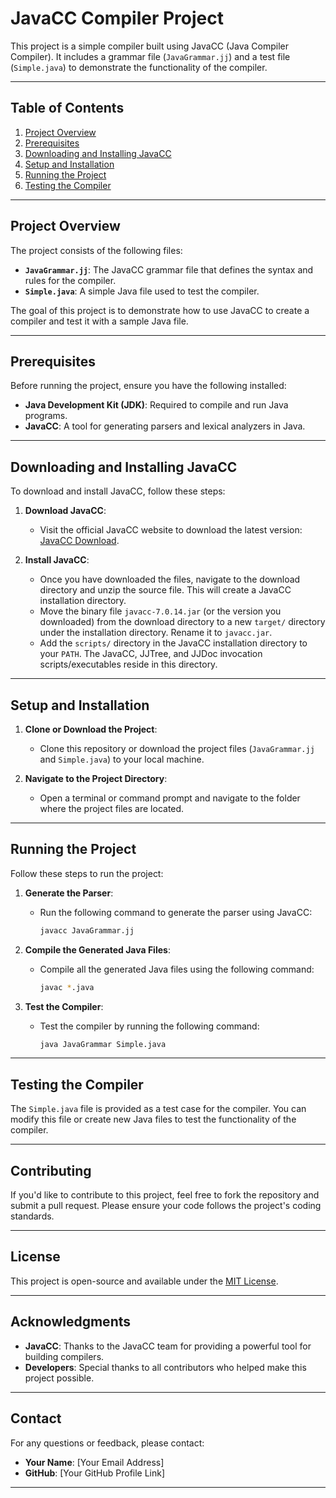 # JavaCC Compiler Project

This project is a simple compiler built using JavaCC (Java Compiler Compiler). It includes a grammar file (`JavaGrammar.jj`) and a test file (`Simple.java`) to demonstrate the functionality of the compiler.

---

## Table of Contents
1. [Project Overview](#project-overview)
2. [Prerequisites](#prerequisites)
3. [Downloading and Installing JavaCC](#downloading-and-installing-javacc)
4. [Setup and Installation](#setup-and-installation)
5. [Running the Project](#running-the-project)
6. [Testing the Compiler](#testing-the-compiler)

---

## Project Overview

The project consists of the following files:
- **`JavaGrammar.jj`**: The JavaCC grammar file that defines the syntax and rules for the compiler.
- **`Simple.java`**: A simple Java file used to test the compiler.

The goal of this project is to demonstrate how to use JavaCC to create a compiler and test it with a sample Java file.

---

## Prerequisites

Before running the project, ensure you have the following installed:
- **Java Development Kit (JDK)**: Required to compile and run Java programs.
- **JavaCC**: A tool for generating parsers and lexical analyzers in Java.

---

## Downloading and Installing JavaCC

To download and install JavaCC, follow these steps:

1. **Download JavaCC**:
   - Visit the official JavaCC website to download the latest version: [JavaCC Download](https://javacc.github.io/javacc/).

2. **Install JavaCC**:
   - Once you have downloaded the files, navigate to the download directory and unzip the source file. This will create a JavaCC installation directory.
   - Move the binary file `javacc-7.0.14.jar` (or the version you downloaded) from the download directory to a new `target/` directory under the installation directory. Rename it to `javacc.jar`.
   - Add the `scripts/` directory in the JavaCC installation directory to your `PATH`. The JavaCC, JJTree, and JJDoc invocation scripts/executables reside in this directory.

---

## Setup and Installation

1. **Clone or Download the Project**:
   - Clone this repository or download the project files (`JavaGrammar.jj` and `Simple.java`) to your local machine.

2. **Navigate to the Project Directory**:
   - Open a terminal or command prompt and navigate to the folder where the project files are located.

---

## Running the Project

Follow these steps to run the project:

1. **Generate the Parser**:
   - Run the following command to generate the parser using JavaCC:
     ```bash
     javacc JavaGrammar.jj
     ```

2. **Compile the Generated Java Files**:
   - Compile all the generated Java files using the following command:
     ```bash
     javac *.java
     ```

3. **Test the Compiler**:
   - Test the compiler by running the following command:
     ```bash
     java JavaGrammar Simple.java
     ```

---

## Testing the Compiler

The `Simple.java` file is provided as a test case for the compiler. You can modify this file or create new Java files to test the functionality of the compiler.

---

## Contributing

If you'd like to contribute to this project, feel free to fork the repository and submit a pull request. Please ensure your code follows the project's coding standards.

---

## License

This project is open-source and available under the [MIT License](LICENSE).

---

## Acknowledgments

- **JavaCC**: Thanks to the JavaCC team for providing a powerful tool for building compilers.
- **Developers**: Special thanks to all contributors who helped make this project possible.

---

## Contact

For any questions or feedback, please contact:
- **Your Name**: [Your Email Address]
- **GitHub**: [Your GitHub Profile Link]

---

